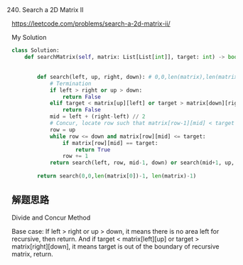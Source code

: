 ## 
240. Search a 2D Matrix II

https://leetcode.com/problems/search-a-2d-matrix-ii/

My Solution

```python
class Solution:
    def searchMatrix(self, matrix: List[List[int]], target: int) -> bool:
        
        
        def search(left, up, right, down): # 0,0,len(matrix),len(matrix[0])
            # Termination
            if left > right or up > down:
                return False
            elif target < matrix[up][left] or target > matrix[down][right]:
                return False
            mid = left + (right-left) // 2
            # Concur, locate row such that matrix[row-1][mid] < target < matrix[row][mid]
            row = up
            while row <= down and matrix[row][mid] <= target:
                if matrix[row][mid] == target:
                    return True
                row += 1
            return search(left, row, mid-1, down) or search(mid+1, up, right, row-1)
        
        return search(0,0,len(matrix[0])-1, len(matrix)-1)
```
## 解题思路

Divide and Concur Method

Base case: If left > right or up > down, it means there is no area left for recursive, then return. And if target < matrix[left][up] or target > matrix[right][down], it means target is out of the boundary of recursive matrix, return.


